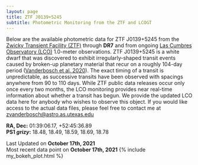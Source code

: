 ```yaml
---
layout: page
title: ZTF J0139+5245 
subtitle: Photometric Monitoring from the ZTF and LCOGT
---
```


Below are the available photometric data for ZTF J0139+5245 from the [Zwicky Transient Facility (ZTF)](https://www.ztf.caltech.edu/) through **DR7** and from ongoing [Las Cumbres Observatory (LCO)](https://lco.global/) 1.0-meter observations. ZTF J0139+5245 is a white dwarf that was discovered to exhibit irregularly-shaped transit events caused by broken-up planetary material that recur on a roughly 104-day period ([Vanderbosch et al. 2020](https://ui.adsabs.harvard.edu/abs/2020ApJ...897..171V/abstract)). The exact timing of a transit is unpredictable, as successive transits have been observed with spacings anywhere from 90 to 110 days. While ZTF public data releases occur only once every two months, the LCO monitoring provides near real-time information about whether a transit has begun. We provide the updated LCO data here for anybody who wishes to observe this object. If you would like access to the actual data files, please feel free to contact me at zvanderbosch@astro.as.utexas.edu

__RA, Dec:__ 01:39:06.17,  +52:45:36.89  
__PS1 *grizy*:__ 18.48, 18.49, 18.59, 18.69, 18.78


Last Updated on **October 17th, 2021**  
Most recent data point on **October 17th, 2021**
{% include my_bokeh_plot.html %}
